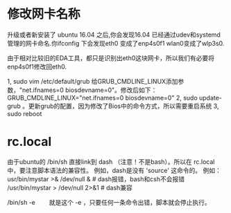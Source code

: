 # 修改网卡名称
升级或者新安装了 ubuntu 16.04 之后,你会发现16.04 已经通过udev和systemd 管理的网卡命名.你ifconfig 下会发现eth0 变成了enp4s0f1 wlan0变成了wlp3s0.

由于相对比较旧的EDA工具，都只是识别出eth0这块网卡，所以我们有必要将enp4s0f1修改回eth0.

1, sudo vim /etc/default/grub
   给GRUB_CMDLINE_LINUX添加参数，"net.ifnames=0 biosdevname=0"。修改后如下：
    GRUB_CMDLINE_LINUX="net.ifnames=0 biosdevname=0"
2, sudo update-grub 。更新grub的配置，因为修改了Bios中的命令方式，所以需要重启系统
3, sudo reboot

# rc.local
由于ubuntu的 /bin/sh 直接link到 dash （注意！不是bash）。所以在 rc.local中，要注意脚本语法的兼容性。
例如，dash是没有 'source' 这命令的。
例如：usr/bin/mystar >& /dev/null &         # dash报错，bash和csh不会报错
/usr/bin/mystar > /dev/null 2>&1     # dash兼容

/bin/sh -e
　　就是这个 -e ，只要任何一条命令出错，脚本就会停止执行。

